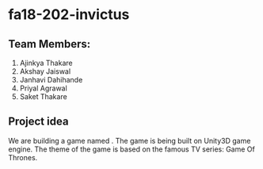 # fa18-202-invictus

## Team Members:
1. Ajinkya Thakare
2. Akshay Jaiswal
3. Janhavi Dahihande
4. Priyal Agrawal
5. Saket Thakare

## Project idea
We are building a game named <TBD>. The game is being built on Unity3D game engine. The theme of the game is based on the famous TV series: Game Of Thrones. 
